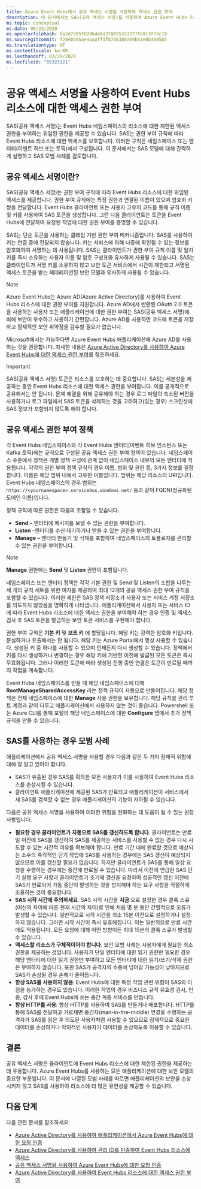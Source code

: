 ```yaml
---
title: Azure Event Hubs에서 공유 액세스 서명을 사용하여 액세스 권한 부여
description: 이 문서에서는 SAS(공유 액세스 서명)를 사용하여 Azure Event Hubs 리소스에 대한 액세스 권한 부여를 설명합니다.
ms.topic: conceptual
ms.date: 06/23/2020
ms.openlocfilehash: 6a2d7385f82864e8d378055333377fb9c3f73c19
ms.sourcegitcommit: f28ebb95ae9aaaff3f87d8388a09b41e0b3445b5
ms.translationtype: HT
ms.contentlocale: ko-KR
ms.lasthandoff: 03/29/2021
ms.locfileid: "85323121"
---
```

# <a name="authorizing-access-to-event-hubs-resources-using-shared-access-signatures"></a>공유 액세스 서명을 사용하여 Event Hubs 리소스에 대한 액세스 권한 부여
SAS(공유 액세스 서명)는 Event Hubs 네임스페이스의 리소스에 대한 제한된 액세스 권한을 부여하는 위임된 권한을 제공할 수 있습니다. SAS는 권한 부여 규칙에 따라 Event Hubs 리소스에 대한 액세스를 보호합니다. 이러한 규칙은 네임스페이스 또는 엔터티(이벤트 허브 또는 토픽)에서 구성됩니다. 이 문서에서는 SAS 모델에 대해 간략하게 설명하고 SAS 모범 사례를 검토합니다.

## <a name="what-are-shared-access-signatures"></a>공유 액세스 서명이란?
SAS(공유 액세스 서명)는 권한 부여 규칙에 따라 Event Hubs 리소스에 대한 위임된 액세스를 제공합니다. 권한 부여 규칙에는 특정 권한과 연결된 이름이 있으며 암호화 키 쌍을 전달합니다. Event Hubs 클라이언트 또는 사용자 고유의 코드를 통해 규칙 이름 및 키를 사용하여 SAS 토큰을 생성합니다. 그런 다음 클라이언트는 토큰을 Event Hubs에 전달하여 요청된 작업에 대한 권한 부여를 증명할 수 있습니다.

SAS는 단순 토큰을 사용하는 클레임 기반 권한 부여 메커니즘입니다. SAS를 사용하여 키는 연결 중에 전달되지 않습니다. 키는 서비스에 의해 나중에 확인될 수 있는 정보를 암호화하여 서명하는 데 사용됩니다. SAS는 클라이언트가 권한 부여 규칙 이름 및 일치 키를 즉시 소유하는 사용자 이름 및 암호 구성표와 유사하게 사용될 수 있습니다. SAS는 클라이언트가 서명 키를 소유하지 않고 보안 토큰 서비스에서 시간이 제한되고 서명된 액세스 토큰을 받는 페더레이션된 보안 모델과 유사하게 사용될 수 있습니다.

> [!NOTE]
> Azure Event Hubs는 Azure AD(Azure Active Directory)를 사용하여 Event Hubs 리소스에 대한 권한 부여를 지원합니다. Azure AD에서 반환된 OAuth 2.0 토큰을 사용하는 사용자 또는 애플리케이션에 대한 권한 부여는 SAS(공유 액세스 서명)에 비해 보안이 우수하고 사용하기 간편합니다. Azure AD를 사용하면 코드에 토큰을 저장하고 잠재적인 보안 취약점을 감수할 필요가 없습니다.
>
> Microsoft에서는 가능하다면 Azure Event Hubs 애플리케이션에 Azure AD를 사용하는 것을 권장합니다. 자세한 내용은 [Azure Active Directory를 사용하여 Azure Event Hubs에 대한 액세스 권한 부여](authorize-access-azure-active-directory.md)를 참조하세요.

> [!IMPORTANT]
> SAS(공유 액세스 서명) 토큰은 리소스를 보호하는 데 중요합니다. SAS는 세분성을 제공하는 동안 Event Hubs 리소스에 대한 액세스 권한을 부여합니다. 이를 공개적으로 공유해서는 안 됩니다. 문제 해결을 위해 공유해야 하는 경우 로그 파일의 축소된 버전을 사용하거나 로그 파일에서 SAS 토큰을 삭제하는 것을 고려하고(있는 경우) 스크린샷에 SAS 정보가 포함되지 않도록 해야 합니다.

## <a name="shared-access-authorization-policies"></a>공유 액세스 권한 부여 정책
각 Event Hubs 네임스페이스와 각 Event Hubs 엔터티(이벤트 허브 인스턴스 또는 Kafka 토픽)에는 규칙으로 구성된 공유 액세스 권한 부여 정책이 있습니다. 네임스페이스 수준에서 정책은 개별 정책 구성에 관계 없이 네임스페이스 내부의 모든 엔터티에 적용됩니다.
각각의 권한 부여 정책 규칙의 경우 이름, 범위 및 권한 등, 3가지 정보를 결정합니다. 이름은 해당 범위 내에서 고유한 이름입니다. 범위는 해당 리소스의 URI입니다. Event Hubs 네임스페이스의 경우 범위는 `https://<yournamespace>.servicebus.windows.net/` 등과 같이 FQDN(정규화된 도메인 이름)입니다.

정책 규칙에 따른 권한은 다음의 조합일 수 있습니다.
- **Send** – 엔터티에 메시지를 보낼 수 있는 권한을 부여합니다.
- **Listen** -엔터티를 수신 대기하거나 받을 수 있는 권한을 부여합니다.
- **Manage** – 엔터티 만들기 및 삭제를 포함하여 네임스페이스의 토폴로지를 관리할 수 있는 권한을 부여합니다.

> [!NOTE]
> **Manage** 권한에는 **Send** 및 **Listen** 권한이 포함됩니다.

네임스페이스 또는 엔터티 정책은 각각 기본 권한 및 Send 및 Listen의 조합을 다루는 세 개의 규칙 세트를 위한 여지를 제공하여 최대 12개의 공유 액세스 권한 부여 규칙을 포함할 수 있습니다. 이러한 제한은 SAS 정책 저장소가 사용자 또는 서비스 계정 저장소를 의도하지 않았음을 명확하게 나타냅니다. 애플리케이션에서 사용자 또는 서비스 ID에 따라 Event Hubs 리소스에 대한 액세스 권한을 부여해야 하는 경우 인증 및 액세스 검사 후 SAS 토큰을 발급하는 보안 토큰 서비스를 구현해야 합니다.

권한 부여 규칙은 **기본 키** 및 **보조 키** 에 할당됩니다. 해당 키는 강력한 암호화 키입니다. 분실하거나 유출해서는 안 됩니다. 해당 키는 Azure Portal에서 항상 사용할 수 있습니다. 생성된 키 중 하나를 사용할 수 있으며 언제든지 다시 생성할 수 있습니다. 정책에서 키를 다시 생성하거나 변경하는 경우 해당 키에 기반한 이전에 발급된 모든 토큰은 즉시 무효화됩니다. 그러나 이러한 토큰에 따라 생성된 진행 중인 연결은 토큰이 만료될 때까지 작업을 계속합니다.

Event Hubs 네임스페이스를 만들 때 해당 네임스페이스에 대해 **RootManageSharedAccessKey** 라는 정책 규칙이 자동으로 만들어집니다. 해당 정책은 전체 네임스페이스에 대한 **Manage** 사용 권한을 보유합니다. 해당 규칙을 관리 루트 계정과 같이 다루고 애플리케이션에서 사용하지 않는 것이 좋습니다. Powershell 또는 Azure CLI를 통해 포털의 해당 네임스페이스에 대한 **Configure** 탭에서 추가 정책 규칙을 만들 수 있습니다.

## <a name="best-practices-when-using-sas"></a>SAS를 사용하는 경우 모범 사례
애플리케이션에서 공유 액세스 서명을 사용할 경우 다음과 같은 두 가지 잠재적 위험에 대해 잘 알고 있어야 합니다.

- SAS가 유출된 경우 SAS를 획득한 모든 사용자가 이를 사용하여 Event Hubs 리소스를 손상시킬 수 있습니다.
- 클라이언트 애플리케이션에 제공된 SAS가 만료되고 애플리케이션이 서비스에서 새 SAS를 검색할 수 없는 경우 애플리케이션의 기능이 저하될 수 있습니다.

다음은 공유 액세스 서명을 사용하여 이러한 위험을 완화하는 데 도움이 될 수 있는 권장 사항입니다.

- **필요한 경우 클라이언트가 자동으로 SAS를 갱신하도록 합니다**. 클라이언트는 만료일 이전에 SAS를 갱신하여 SAS를 제공하는 서비스를 사용할 수 없는 경우 다시 시도할 수 있는 시간적 여유를 확보해야 합니다. 만료 기간 내에 완료할 것으로 예상되는 소수의 즉각적인 단기 작업에 SAS를 사용하는 경우에는 SAS 갱신이 예상되지 않으므로 이를 갱신할 필요가 없습니다. 하지만 클라이언트가 SAS를 통해 일상 요청을 수행하는 경우에는 중간에 만료될 수 있습니다. 따라서 이전에 언급한 SAS 단기 실행 요구 사항과 클라이언트가 조기에 갱신을 요청하여 성공적인 갱신 이전에 SAS가 만료되어 가동 중단이 발생하는 것을 방지해야 하는 요구 사항을 적절하게 조율하는 것이 중요합니다.
- **SAS 시작 시간에 주의하세요**. SAS 시작 시간을 **지금** 으로 설정한 경우 클록 스큐(머신의 차이에 따른 현재 시간의 차이)로 인해 처음 몇 분 동안 간헐적으로 오류가 발생할 수 있습니다. 일반적으로 시작 시간을 최소 15분 이전으로 설정하거나 설정하지 않습니다. 그러면 시작 시간이 즉시 유효해집니다. 이는 일반적으로 만료 시간에도 적용됩니다. 모든 요청에 대해 어떤 방향이든 최대 15분의 클록 스큐가 발생할 수 있습니다. 
- **액세스할 리소스가 구체적이어야 합니다**. 보안 모범 사례는 사용자에게 필요한 최소 권한을 제공하는 것입니다. 사용자가 단일 엔터티에 대한 읽기 권한만 필요한 경우 해당 엔터티에 대한 읽기 권한만 부여하고 모든 엔터티에 대한 읽기/쓰기/삭제 권한은 부여하지 않습니다. 또한 SAS가 공격자의 수중에 넘어갈 가능성이 낮아지므로 SAS가 손상될 경우 손해가 줄어듭니다.
- **항상 SAS를 사용하지 않음**: Event Hubs에 대한 특정 작업 관련 위험이 SAS의 이점을 능가하는 경우도 있습니다. 이러한 작업의 경우 비즈니스 규칙 유효성 검사, 인증, 감사 후에 Event Hubs에 쓰는 중간 계층 서비스를 만듭니다.
- **항상 HTTP를 사용**: 항상 HTTP를 사용하여 SAS를 만들거나 배포합니다. HTTP를 통해 SAS를 전달하고 가로채면 중간자(man-in-the-middle) 연결을 수행하는 공격자가 SAS를 읽은 후 의도된 사용자처럼 사용할 수 있으므로 잠재적으로 중요한 데이터를 손상하거나 악의적인 사용자가 데이터를 손상하도록 허용할 수 있습니다.

## <a name="conclusion"></a>결론
공유 액세스 서명은 클라이언트에 Event Hubs 리소스에 대한 제한된 권한을 제공하는 데 유용합니다. Azure Event Hubs를 사용하는 모든 애플리케이션에 대한 보안 모델의 중요한 부분입니다. 이 문서에 나열된 모범 사례를 따르면 애플리케이션의 보안을 손상시키지 않고 SAS를 사용하여 리소스에 더 많은 유연성을 제공할 수 있습니다.

## <a name="next-steps"></a>다음 단계
다음 관련 문서를 참조하세요. 

- [Azure Active Directory를 사용하여 애플리케이션에서 Azure Event Hubs에 대한 요청 인증](authenticate-application.md)
- [Azure Active Directory를 사용하여 관리 ID를 인증하여 Event Hubs 리소스에 액세스](authenticate-managed-identity.md)
- [공유 액세스 서명을 사용하여 Azure Event Hubs에 대한 요청 인증](authenticate-shared-access-signature.md)
- [Azure Active Directory를 사용하여 Event Hubs 리소스에 대한 액세스 권한 부여](authorize-access-azure-active-directory.md)


